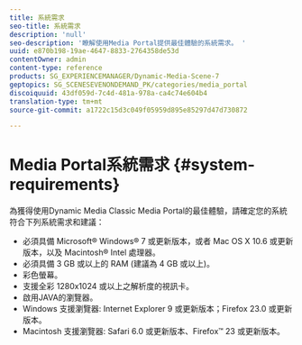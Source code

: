 ```yaml
---
title: 系統需求
seo-title: 系統需求
description: 'null'
seo-description: '瞭解使用Media Portal提供最佳體驗的系統需求。 '
uuid: e870b198-19ae-4647-8833-2764358de53d
contentOwner: admin
content-type: reference
products: SG_EXPERIENCEMANAGER/Dynamic-Media-Scene-7
geptopics: SG_SCENESEVENONDEMAND_PK/categories/media_portal
discoiquuid: 43df059d-7c4d-481a-978a-ca4c74e604b4
translation-type: tm+mt
source-git-commit: a1722c15d3c049f05959d895e85297d47d730872

---
```



# Media Portal系統需求 {#system-requirements}

為獲得使用Dynamic Media Classic Media Portal的最佳體驗，請確定您的系統符合下列系統需求和建議：

* 必須具備 Microsoft® Windows® 7 或更新版本，或者 Mac OS X 10.6 或更新版本，以及 Macintosh® Intel 處理器。
* 必須具備 3 GB 或以上的 RAM (建議為 4 GB 或以上)。
* 彩色螢幕。
* 支援全彩 1280x1024 或以上之解析度的視訊卡。
* 啟用JAVA的瀏覽器。
* Windows 支援瀏覽器: Internet Explorer 9 或更新版本；Firefox 23.0 或更新版本。
* Macintosh 支援瀏覽器: Safari 6.0 或更新版本、Firefox™ 23 或更新版本。

